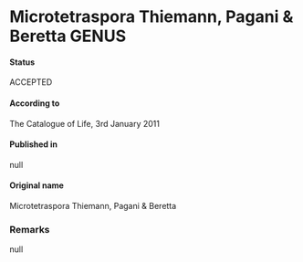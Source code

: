 Microtetraspora Thiemann, Pagani & Beretta GENUS
=======

#### Status
ACCEPTED

#### According to
The Catalogue of Life, 3rd January 2011

#### Published in
null

#### Original name
Microtetraspora Thiemann, Pagani & Beretta

### Remarks
null